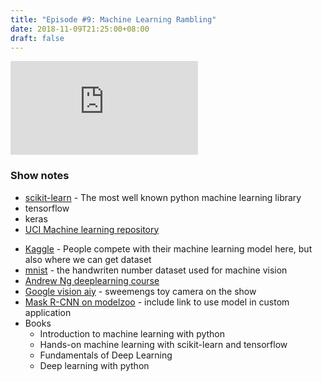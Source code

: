 ```yaml
---
title: "Episode #9: Machine Learning Rambling"
date: 2018-11-09T21:25:00+08:00
draft: false
---
```


<div class="iframe-container">
<iframe class="video" src="https://www.youtube.com/embed/c7cIojYbi2o" frameborder="0" allow="autoplay; encrypted-media" allowfullscreen></iframe>
</div>

### Show notes

* [scikit-learn](https://scikit-learn.org/stable/index.html) - The most well known python machine learning library
* tensorflow
* keras
* [UCI Machine learning repository](http://archive.ics.uci.edu/ml/index.php)
<!--more-->
* [Kaggle](https://www.kaggle.com/) - People compete with their machine learning model here, but also where we can get dataset
* [mnist](http://yann.lecun.com/exdb/mnist/) - the handwriten number dataset used for machine vision
* [Andrew Ng deeplearning course](https://www.deeplearning.ai/)
* [Google vision aiy](https://aiyprojects.withgoogle.com/vision) - sweemengs toy camera on the show
* [Mask R-CNN on modelzoo](https://modelzoo.co/model/mask-r-cnn-keras) - include link to use model in custom application
* Books
  * Introduction to machine learning with python
  * Hands-on machine learning with scikit-learn and tensorflow
  * Fundamentals of Deep Learning
  * Deep learning with python
